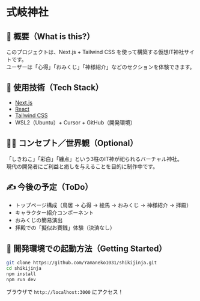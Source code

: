 # 式岐神社

## 📖 概要（What is this?）

このプロジェクトは、Next.js + Tailwind CSS を使って構築する仮想IT神社サイトです。  
ユーザーは「心得」「おみくじ」「神様紹介」などのセクションを体験できます。

## 🧰 使用技術（Tech Stack）

- [Next.js](https://nextjs.org/)
- [React](https://react.dev/)
- [Tailwind CSS](https://tailwindcss.com/)
- WSL2（Ubuntu）+ Cursor + GitHub（開発環境）

## 🧙‍♂️ コンセプト／世界観（Optional）

「しきねこ」「彩白」「纏点」という3柱のIT神が祀られるバーチャル神社。  
現代の開発者にご利益と癒しを与えることを目的に制作中です。

## ✍️ 今後の予定（ToDo）

- トップページ構成（鳥居 → 心得 → 絵馬 → おみくじ → 神様紹介 → 拝殿）
- キャラクター紹介コンポーネント
- おみくじの簡易演出
- 拝殿での「擬似お賽銭」体験（決済なし）

## 🚀 開発環境での起動方法（Getting Started）

```bash
git clone https://github.com/Yamaneko1031/shikijinja.git
cd shikijinja
npm install
npm run dev
```

ブラウザで `http://localhost:3000` にアクセス！
